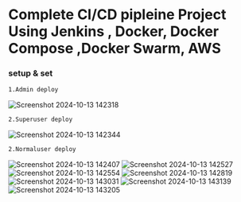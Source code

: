 # Complete CI/CD  pipleine Project Using Jenkins , Docker, Docker Compose ,Docker Swarm, AWS 
### setup & set 
```bash
1.Admin deploy
```
 

![Screenshot 2024-10-13 142318](https://github.com/user-attachments/assets/94bea43c-c8d4-40a8-bd12-2e94a232ffe3)
```bash
2.Superuser deploy
```
 
![Screenshot 2024-10-13 142344](https://github.com/user-attachments/assets/d407aceb-43c3-40a3-810b-c96c7aa31ca8)
```bash
2.Normaluser deploy
```
![Screenshot 2024-10-13 142407](https://github.com/user-attachments/assets/a9591b48-beaa-4916-a8d8-3fe7a4730582)
![Screenshot 2024-10-13 142527](https://github.com/user-attachments/assets/da58ff7e-5cff-4877-a90a-ad88ef2065c3)
![Screenshot 2024-10-13 142554](https://github.com/user-attachments/assets/28499d27-311b-4d1b-91ff-d2966030acc5)
![Screenshot 2024-10-13 142819](https://github.com/user-attachments/assets/cb544e6b-f7ad-4454-8c9c-14959e31aa7d)
![Screenshot 2024-10-13 143031](https://github.com/user-attachments/assets/f8269cdb-d94e-4750-aca7-d35b6450867f)
![Screenshot 2024-10-13 143139](https://github.com/user-attachments/assets/906c93f4-b786-459d-a679-e504b7429771)
![Screenshot 2024-10-13 143205](https://github.com/user-attachments/assets/8b2993b8-bf3b-4245-970f-4e4afde576b2)
